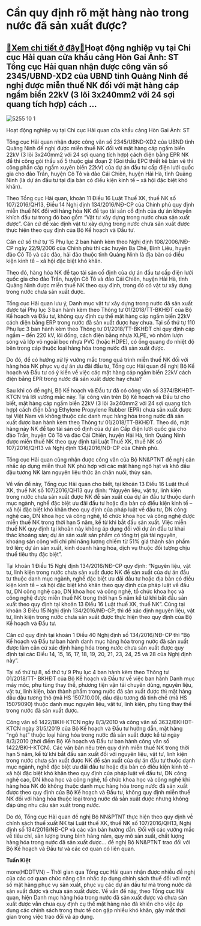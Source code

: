 Cần quy định rõ mặt hàng nào trong nước đã sản xuất được?
=========================================================

[:gift:Xem chi tiết ở đây:gift:](https://hddtvn.com/can-quy-dinh-ro-mat-hang-nao-trong-nuoc-da-san-xuat-duoc/)Hoạt động nghiệp vụ tại Chi cục Hải quan cửa khẩu cảng Hòn Gai Ảnh: ST Tổng cục Hải quan nhận được công văn số 2345/UBND-XD2 của UBND tỉnh Quảng Ninh đề nghị được miễn thuế NK đối với mặt hàng cáp ngầm biển 22kV (3 lõi 3x240mm2 với 24 sợi quang tích hợp) cách …
---------------------------------------------------------------------------------------------------------------------------------------------------------------------------------------------------------------------------------------------------------------------





![5255 10 1](https://haiquanonline.com.vn/stores/news_dataimages/hoannm/092020/28/17/in_article/5255_10-1.jpg?rt=20200930091941 "Hoạt động nghiệp vụ tại Chi cục Hải quan cửa khẩu cảng Hòn Gai	Ảnh: ST")


Hoạt động nghiệp vụ tại Chi cục Hải quan cửa khẩu cảng Hòn Gai Ảnh: ST



Tổng cục Hải quan nhận được công văn số 2345/UBND-XD2 của UBND tỉnh Quảng Ninh đề nghị được miễn thuế NK đối với mặt hàng cáp ngầm biển 22kV (3 lõi 3x240mm2 với 24 sợi quang tích hợp) cách điện bằng EPR NK để thi công gói thầu số 5 thuộc giai đoạn 2 (Gói thầu EPC thiết kế bản vẽ thi công phần cáp ngầm xuyên biển 22kV) của dự án đầu tư cấp điện lưới quốc gia cho đảo Trần, huyện Cô Tô và đảo Cái Chiên, huyện Hải Hà, tỉnh Quảng Ninh (là dự án đầu tư tại địa bàn có điều kiện kinh tế – xã hội đặc biệt khó khăn).


Theo Tổng cục Hải quan, khoản 11 Điều 16 Luật Thuế XK, thuế NK số 107/2016/QH13, Điều 14 Nghị định 134/2016/NĐ-CP của Chính phủ quy định miễn thuế NK đối với hàng hóa NK để tạo tài sản cố định của dự án khuyến khích đầu tư trong đó bao gồm “Vật tư xây dựng trong nước chưa sản xuất được”. Căn cứ để xác định vật tư xây dựng trong nước chưa sản xuất được thực hiện theo quy định của Bộ Kế hoạch và Đầu tư.


Căn cứ số thứ tự 15 Phụ lục 2 ban hành kèm theo Nghị định 108/2006/NĐ-CP ngày 22/9/2006 của Chính phủ thì các huyện Ba Chẽ, Bình Liêu, huyện đảo Cô Tô và các đảo, hải đảo thuộc tỉnh Quảng Ninh là địa bàn có điều kiện kinh tế – xã hội đặc biệt khó khăn.


Theo đó, hàng hóa NK để tạo tài sản cố định của dự án đầu tư cấp điện lưới quốc gia cho đảo Trần, huyện Cô Tô và đảo Cái Chiên, huyện Hải Hà, tỉnh Quảng Ninh được miễn thuế NK theo quy định, trong đó có vật tư xây dựng trong nước chưa sản xuất được.


Tổng cục Hải quan lưu ý, Danh mục vật tư xây dựng trong nước đã sản xuất được tại Phụ lục 3 ban hành kèm theo Thông tư 01/2018/TT-BKHĐT của Bộ Kế hoạch và Đầu tư, không quy định cụ thể mặt hàng cáp ngầm biển 22kV cách diện bằng ERP trong nước đã sản xuất được hay chưa. Tại số thứ tự 110 Phụ lục 3 ban hành kèm theo Thông tư 01/2018/TT-BKHĐT chỉ quy định cáp ngầm – đến 220 kV, lõi đồng, cách điện bằng nhựa XLPE, vỏ nhôm lượn sóng và lớp vỏ ngoài bọc nhựa PVC (hoặc HDPE), có ống quang đo nhiệt độ bên trong cáp thuộc loại hàng hóa trong nước đã sản xuất được.


Do đó, để có hướng xử lý vướng mắc trong quá trình miễn thuế NK đối với hàng hóa NK phục vụ dự án ưu đãi đầu tư, Tổng cục Hải quan đề nghị Bộ Kế hoạch và Đầu tư có ý kiến về việc các mặt hàng cáp ngầm biển 22kV cách điện bằng EPR trong nước đã sản xuất được hay chưa?


Sau khi có đề nghị, Bộ Kế hoạch và Đầu tư đã có công văn số 3374/BKHĐT-KTCN trả lời vướng mắc này. Tại công văn trên Bộ Kế hoạch và Đầu tư cho biết, mặt hàng cáp ngầm biển 22kV (3 lõi 3x240mm2 với 24 sợi quang tích hợp) cách điện bằng Ethylene Propylene Rubber (EPR) chưa sản xuất được tại Việt Nam và không thuộc các danh mục hàng hóa trong nước đã sản xuất được ban hành kèm theo Thông tư 01/2018/TT-BKHĐT. Theo đó, mặt hàng này NK để tạo tài sản cố định của dự án Cấp điện lưới quốc gia cho đảo Trần, huyện Cô Tô và đảo Cái Chiên, huyện Hải Hà, tỉnh Quảng Ninh được miễn thuế NK theo quy định tại Luật Thuế XK, thuế NK số 107/2016/QH13 và Nghị định 134/2016/NĐ-CP của Chính phủ.


Tổng cục Hải quan cũng nhận được công văn của Bộ NN&PTNT đề nghị cân nhắc áp dụng miễn thuế NK phù hợp với các mặt hàng ngô hạt và khô dầu đậu tương NK làm nguyên liệu thức ăn chăn nuôi, thủy sản.


Về vấn đề này, Tổng cục Hải quan cho biết, tại khoản 13 Điều 16 Luật thuế XK, thuế NK số 107/2016/QH13 quy định: “Nguyên liệu, vật tư, linh kiện trong nước chưa sản xuất được NK để sản xuất của dự án đầu tư thuộc danh mục ngành, nghề đặc biệt ưu đãi đầu tư hoặc địa bàn có điều kiện kinh tế – xã hội đặc biệt khó khăn theo quy định của pháp luật về đầu tư, DN công nghệ cao, DN khoa học và công nghệ, tổ chức khoa học và công nghệ được miễn thuế NK trong thời hạn 5 năm, kể từ khi bắt đầu sản xuất. Việc miễn thuế NK quy định tại khoản này không áp dụng đối với dự án đầu tư khai thác khoáng sản; dự án sản xuất sản phẩm có tổng trị giá tài nguyên, khoáng sản cộng với chi phí năng lượng chiếm từ 51% giá thành sản phẩm trở lên; dự án sản xuất, kinh doanh hàng hóa, dịch vụ thuộc đối tượng chịu thuế tiêu thụ đặc biệt”.


Tại khoản 1 Điều 15 Nghị định 134/2016/NĐ-CP quy định: “Nguyên liệu, vật tư, linh kiện trong nước chưa sản xuất được NK để sản xuất của dự án đầu tư thuộc danh mục ngành, nghề đặc biệt ưu đãi đầu tư hoặc địa bàn có điều kiện kinh tế – xã hội đặc biệt khó khăn theo quy định của pháp luật về đầu tư, DN công nghệ cao, DN khoa học và công nghệ, tổ chức khoa học và công nghệ được miễn thuế NK trong thời hạn 5 năm kể từ khi bắt đầu sản xuất theo quy định tại khoản 13 Điều 16 Luật thuế XK, thuế NK”. Cũng tại khoản 3 Điều 15 Nghị định 134/2016/NĐ-CP, thì để xác định nguyên liệu, vật tư, linh kiện trong nước chưa sản xuất được thực hiện theo quy định của Bộ Kể hoạch và Đầu tư.


Căn cứ quy định tại khoản 1 Điều 40 Nghị định số 134/2016/NĐ-CP thì “Bộ Kế hoạch và Đầu tư ban hành danh mục hàng hóa trong nước đã sản xuất được làm căn cứ xác định hàng hóa trong nước chưa sản xuất được quy định tại các Điều 14, 15, 16, 17, 18, 19, 20, 21, 23, 24, 25 và 28 của Nghị định này”.


Tại số thứ tự 8, số thứ tự 9 Phụ lục 4 ban hành kèm theo Thông tư 01/2018/TT- BKHĐT của Bộ Kế hoạch và Đầu tư về việc ban hành Danh mục máy móc, phụ tùng thay thế, phương tiện vận tải chuyên dùng, nguyên liệu, vật tư, linh kiện, bán thành phẩm trong nước đã sản xuất được thì mặt hàng dầu đậu tương thô (mã HS 1507.10.00), dầu đậu tương đã tinh chế (mã HS 15079090) thuộc danh mục nguyên liệu, vật tư, linh kiện, phụ tùng thay thế trong nước đã sản xuất được.


Công văn số 1422/BKH-KTCN ngày 8/3/2010 và công văn số 3632/BKHĐT-KTCN ngày 31/5/2019 của Bộ Kế hoạch và Đầu tư hướng dẫn, mặt hàng “ngô hạt” thuộc loại hàng hóa trong nước đã sản xuất được kể từ ngày 8/3/2010 (thời điểm Bộ Kế hoạch và Đầu tư ban hành công văn số 1422/BKH-KTCN). Các văn bản nêu trên quy định miễn thuế NK trong thời hạn 5 năm, kể từ khi bắt đầu sản xuất đối với nguyên liệu, vật tư, linh kiện trong nước chưa sản xuất được NK để sản xuất của dự án đầu tư thuộc danh mục ngành, nghề đặc biệt ưu đãi đầu tư hoặc địa bàn có điều kiện kinh tế – xã hội đặc biệt khó khăn theo quy định của pháp luật về đầu tư, DN công nghệ cao, DN khoa học và công nghệ, tổ chức khoa học và công nghệ khi hàng hóa NK đó không thuộc danh mục hàng hóa trong nước đã sản xuất được theo quy định của Bộ Kế hoạch và Đầu tư, không quy định miễn thuế NK đối với hàng hóa thuộc loại trong nước đã sản xuất được nhưng không đáp ứng nhu cầu sản xuất trong nước.


Do đó, Tổng cục Hải quan đề nghị Bộ NN&PTNT thực hiện theo quy định về chính sách thuế xuất NK tại Luật thuế XK, thuế NK số 107/2016/QH13, Nghị định số 134/2016/NĐ-CP và các văn bản hướng dẫn. Đối với các vướng mắc về tiêu chí, sản lượng trung bình hàng năm, quy mô sản xuất, chất lượng hàng hóa trong nước đã sản xuất được… đề nghị Bộ NN&PTNT trao đổi với Bộ Kế hoạch và Đầu tư và các cơ quan có liên quan.




**Tuấn Kiệt**



more(HDDTVN) – Thời gian qua Tổng cục Hải quan nhận được nhiều đề nghị của các cơ quan chức năng cân nhắc áp dụng chính sách thuế đối với một số mặt hàng phục vụ sản xuất, phục vụ các dự án đầu tư mà trong nước đã sản xuất được và chưa sản xuất được. Về vấn đề này, theo Tổng cục Hải quan, hiện Danh mục hàng hóa trong nước đã sản xuất được và chưa sản xuất được vẫn chưa quy định cụ thể mặt hàng nào đã khiến cho việc áp dụng các chính sách trong thực tế còn gặp nhiều khó khăn, gây mất thời gian trong việc trao đổi và áp dụng.

